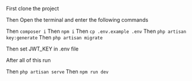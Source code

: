 First clone the project


Then Open the terminal and enter the following commands

Then `composer i` 
Then `npm i`
Then `cp .env.example .env`
Then `php artisan key:generate`
Then `php artisan migrate`

Then set JWT_KEY in .env file

After all of this run

Then `php artisan serve`
Then `npm run dev`
